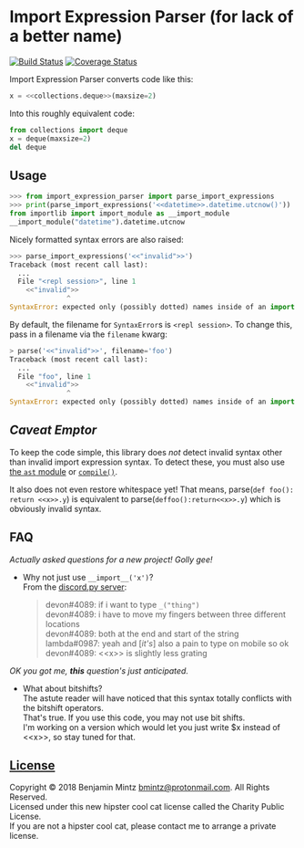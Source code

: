 # Import Expression Parser (for lack of a better name)

[![Build Status](https://travis-ci.org/bmintz/import-expression-parser.svg?branch=main)](https://travis-ci.org/bmintz/import-expression-parser)
[![Coverage Status](https://coveralls.io/repos/github/bmintz/import-expression-parser/badge.svg?branch=main)](https://coveralls.io/github/bmintz/import-expression-parser?branch=main)

Import Expression Parser converts code like this:

```py
x = <<collections.deque>>(maxsize=2)
```

Into this roughly equivalent code:
```py
from collections import deque
x = deque(maxsize=2)
del deque
```

## Usage

```py
>>> from import_expression_parser import parse_import_expressions
>>> print(parse_import_expressions('<<datetime>>.datetime.utcnow()'))
from importlib import import_module as __import_module
__import_module("datetime").datetime.utcnow
```

Nicely formatted syntax errors are also raised:
```py
>>> parse_import_expressions('<<"invalid">>')
Traceback (most recent call last):
  ...
  File "<repl session>", line 1
    <<"invalid">>
              ^
SyntaxError: expected only (possibly dotted) names inside of an import expression
```

By default, the filename for `SyntaxError`s is `<repl session>`.
To change this, pass in a filename via the `filename` kwarg:

```py
> parse('<<"invalid">>', filename='foo')
Traceback (most recent call last):
  ...
  File "foo", line 1
    <<"invalid">>
              ^
SyntaxError: expected only (possibly dotted) names inside of an import expression
```

## <i lang=lat>Caveat Emptor</i>

To keep the code simple, this library does *not* detect invalid syntax
other than invalid import expression syntax.
To detect these, you must also use [the `ast` module](https://docs.python.org/3/library/ast.html)
or [`compile()`](https://docs.python.org/3/library/functions.html#compile).

It also does not even restore whitespace yet!
That means, parse(`def foo(): return <<x>>.y`) is equivalent to parse(`deffoo():return<<x>>.y`)
which is obviously invalid syntax.

## FAQ

*Actually asked questions for a new project! Golly gee!*

* Why not just use `__import__('x')`? \
  From the [discord.py server](https://discord.gg/r3sSKJJ):
  > devon#4089: if i want to type `_("thing")` \
  > devon#4089: i have to move my fingers between three different locations \
  > devon#4089: both at the end and start of the string \
  > lambda#0987: yeah and [*it's*] also a pain to type on mobile so ok \
  > devon#4089: \<\<x\>\> is slightly less grating

*OK you got me, **this** question's just anticipated.*

* What about bitshifts? \
  The astute reader will have noticed that this syntax totally conflicts with the bitshift operators. \
  That's true. If you use this code, you may not use bit shifts. \
  I'm working on a version which would let you just write $x instead of \<\<x\>\>, so stay tuned for that.

## [License](/LICENSE)

Copyright © 2018 Benjamin Mintz <bmintz@protonmail.com>. All Rights Reserved. \
Licensed under this new hipster cool cat license called the Charity Public License. \
If you are not a hipster cool cat, please contact me to arrange a private license.
